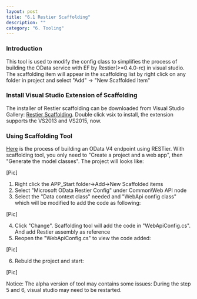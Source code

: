 ```yaml
---
layout: post
title: "6.1 Restier Scaffolding"
description: ""
category: "6. Tooling"
---
```


### Introduction
This tool is used to modify the config class to simplifies the process of building the OData service with EF by Restier(>=0.4.0-rc) in visual studio. The scaffolding item will appear in the scaffolding list by right click on any folder in project and select "Add" -> "New Scaffolded Item"

### Install Visual Studio Extension of Scaffolding
The installer of Restier scaffolding can be downloaded from Visual Studio Gallery: [Restier Scaffolding](https://visualstudiogallery.msdn.microsoft.com/6b18599d-34d5-4123-a586-cdf411728d23/). Double click vsix to install, the extension supports the VS2013 and VS2015, now.

### Using Scaffolding Tool
[Here](http://odata.github.io/RESTier/#11-40-Bootstrap) is the process of building an OData V4 endpoint using RESTier. With scaffolding tool, you only need to "Create a project and a web app", then "Generate the model classes". The project will looks like:

[Pic]

1. Right click the APP_Start folder->Add->New Scaffolded items
2. Select "Microsoft OData Restier Config" under Common\Web API node
3. Select the "Data context class" needed and "WebApi config class" which will be modified to add the code as following:

[Pic]

4. Click "Change". Scaffolding tool will add the code in "WebApiConfig.cs". And add Restier assembly as reference
5. Reopen the "WebApiConfig.cs" to view the code added:

[Pic]

6. Rebuld the project and start:

[Pic]

Notice: The alpha version of tool may contains some issues: During the step 5 and 6, visual studio may need to be restarted. 





